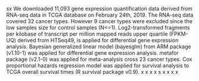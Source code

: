 sx We downloaded 11,093 gene expression quantification data derived from RNA-seq data in TCGA database on February 24th, 2019. The RNA-seq data covered 32 cancer types.  However 9 cancer types were excluded since the low samples size for control samples (N<=1). Log2-transformed fragments per kilobase of transcript per million mapped reads upper quartile (FPKM-UQ) derived from HTSeq49, is applied for differential gene expression analysis. Bayesian generalized linear model (bayesglm) from ARM package (v1.10-1) was applied for differential gene expression analysis. metafor package (v2.1-0) was applied for meta-analysis cross 23 cancer types. Cox proportional hazards regression model was applied for survival analysis to TCGA overall survival times (R survival package v0.9). 
x
x
x
x
s
x
x
x
x
